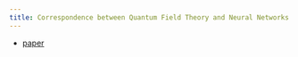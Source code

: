 ```yaml
---
title: Correspondence between Quantum Field Theory and Neural Networks
---
```

 - [paper](/files/QFT_NN.pdf)